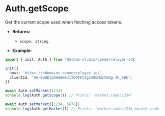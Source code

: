 # Auth.getScope

Get the current scope used when fetching access tokens.

- **Returns:**

  - `scope: string`.

- **Example:**

```ts
import { init, Auth } from '@atoms-studio/commercelayer-sdk'

init({
  host: 'https://<domain>.commercelayer.io/',
  clientId: '9A-ewDDlpDHdeNeJiYDOFFt3g259GMdcVGQg-Jh_SDk', 
})

await Auth.setMarket(1234)
console.log(Auth.getScope()) // Prints: 'market:code:1234'

await Auth.setMarket([1234, 5678])
console.log(Auth.getMarket()) // Prints: 'market:code:1234 market:code:5678'
```
